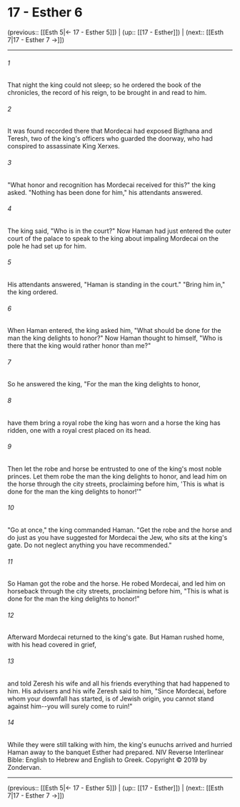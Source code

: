 # 17 - Esther 6

(previous:: [[Esth 5|← 17 - Esther 5]]) | (up:: [[17 - Esther]]) | (next:: [[Esth 7|17 - Esther 7 →]])

***


###### 1 
That night the king could not sleep; so he ordered the book of the chronicles, the record of his reign, to be brought in and read to him. 

###### 2 
It was found recorded there that Mordecai had exposed Bigthana and Teresh, two of the king's officers who guarded the doorway, who had conspired to assassinate King Xerxes. 

###### 3 
"What honor and recognition has Mordecai received for this?" the king asked. "Nothing has been done for him," his attendants answered. 

###### 4 
The king said, "Who is in the court?" Now Haman had just entered the outer court of the palace to speak to the king about impaling Mordecai on the pole he had set up for him. 

###### 5 
His attendants answered, "Haman is standing in the court." "Bring him in," the king ordered. 

###### 6 
When Haman entered, the king asked him, "What should be done for the man the king delights to honor?" Now Haman thought to himself, "Who is there that the king would rather honor than me?" 

###### 7 
So he answered the king, "For the man the king delights to honor, 

###### 8 
have them bring a royal robe the king has worn and a horse the king has ridden, one with a royal crest placed on its head. 

###### 9 
Then let the robe and horse be entrusted to one of the king's most noble princes. Let them robe the man the king delights to honor, and lead him on the horse through the city streets, proclaiming before him, 'This is what is done for the man the king delights to honor!'" 

###### 10 
"Go at once," the king commanded Haman. "Get the robe and the horse and do just as you have suggested for Mordecai the Jew, who sits at the king's gate. Do not neglect anything you have recommended." 

###### 11 
So Haman got the robe and the horse. He robed Mordecai, and led him on horseback through the city streets, proclaiming before him, "This is what is done for the man the king delights to honor!" 

###### 12 
Afterward Mordecai returned to the king's gate. But Haman rushed home, with his head covered in grief, 

###### 13 
and told Zeresh his wife and all his friends everything that had happened to him. His advisers and his wife Zeresh said to him, "Since Mordecai, before whom your downfall has started, is of Jewish origin, you cannot stand against him--you will surely come to ruin!" 

###### 14 
While they were still talking with him, the king's eunuchs arrived and hurried Haman away to the banquet Esther had prepared. NIV Reverse Interlinear Bible: English to Hebrew and English to Greek. Copyright © 2019 by Zondervan.

***

(previous:: [[Esth 5|← 17 - Esther 5]]) | (up:: [[17 - Esther]]) | (next:: [[Esth 7|17 - Esther 7 →]])
